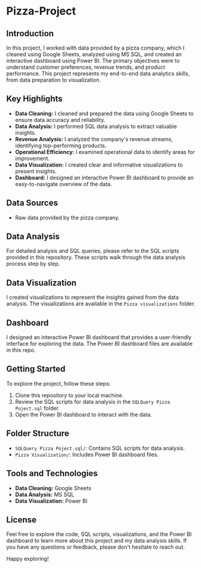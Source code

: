 # Pizza-Project

## Introduction

In this project, I worked with data provided by a pizza company, which I cleaned using Google Sheets, analyzed using MS SQL, and created an interactive dashboard using Power BI. The primary objectives were to understand customer preferences, revenue trends, and product performance. This project represents my end-to-end data analytics skills, from data preparation to visualization.

## Key Highlights

- **Data Cleaning:** I cleaned and prepared the data using Google Sheets to ensure data accuracy and reliability.
- **Data Analysis:** I performed SQL data analysis to extract valuable insights.
- **Revenue Analysis:** I analyzed the company's revenue streams, identifying top-performing products.
- **Operational Efficiency:** I examined operational data to identify areas for improvement.
- **Data Visualization:** I created clear and informative visualizations to present insights.
- **Dashboard:** I designed an interactive Power BI dashboard to provide an easy-to-navigate overview of the data.

## Data Sources

- Raw data provided by the pizza company.

## Data Analysis

For detailed analysis and SQL queries, please refer to the SQL scripts provided in this repository. These scripts walk through the data analysis process step by step.

## Data Visualization

I created visualizations to represent the insights gained from the data analysis. The visualizations are available in the `Pizza visualizations` folder.

## Dashboard

I designed an interactive Power BI dashboard that provides a user-friendly interface for exploring the data. The Power BI dashboard files are available in this repo.

## Getting Started

To explore the project, follow these steps:

1. Clone this repository to your local machine.
2. Review the SQL scripts for data analysis in the `SQLQuery Pizza Poject.sql` folder.
3. Open the Power BI dashboard to interact with the data.

## Folder Structure

- `SQLQuery Pizza Poject.sql/`: Contains SQL scripts for data analysis.
- `Pizza Visualization/`: Includes Power BI dashboard files.

## Tools and Technologies

- **Data Cleaning:** Google Sheets
- **Data Analysis:** MS SQL
- **Data Visualization:** Power BI

## License

Feel free to explore the code, SQL scripts, visualizations, and the Power BI dashboard to learn more about this project and my data analysis skills. If you have any questions or feedback, please don't hesitate to reach out.

Happy exploring!
